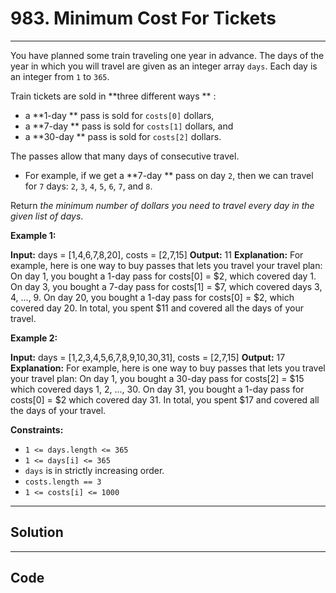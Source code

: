 # 983. Minimum Cost For Tickets

---

You have planned some train traveling one year in advance. The days of the year in which you will travel are given as an integer array `days`. Each day is an integer from `1` to `365`.

Train tickets are sold in **three different ways ** :

  * a **1-day ** pass is sold for `costs[0]` dollars,
  * a **7-day ** pass is sold for `costs[1]` dollars, and
  * a **30-day ** pass is sold for `costs[2]` dollars.



The passes allow that many days of consecutive travel.

  * For example, if we get a **7-day ** pass on day `2`, then we can travel for `7` days: `2`, `3`, `4`, `5`, `6`, `7`, and `8`.



Return _the minimum number of dollars you need to travel every day in the given list of days_.

 

**Example 1:**


**Input:** days = [1,4,6,7,8,20], costs = [2,7,15]
**Output:** 11
**Explanation:** For example, here is one way to buy passes that lets you travel your travel plan:
On day 1, you bought a 1-day pass for costs[0] = $2, which covered day 1.
On day 3, you bought a 7-day pass for costs[1] = $7, which covered days 3, 4, ..., 9.
On day 20, you bought a 1-day pass for costs[0] = $2, which covered day 20.
In total, you spent $11 and covered all the days of your travel.


**Example 2:**


**Input:** days = [1,2,3,4,5,6,7,8,9,10,30,31], costs = [2,7,15]
**Output:** 17
**Explanation:** For example, here is one way to buy passes that lets you travel your travel plan:
On day 1, you bought a 30-day pass for costs[2] = $15 which covered days 1, 2, ..., 30.
On day 31, you bought a 1-day pass for costs[0] = $2 which covered day 31.
In total, you spent $17 and covered all the days of your travel.


 

**Constraints:**

  * `1 <= days.length <= 365`
  * `1 <= days[i] <= 365`
  * `days` is in strictly increasing order.
  * `costs.length == 3`
  * `1 <= costs[i] <= 1000`

---

## Solution



---

## Code
```python


```